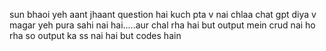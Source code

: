 sun bhaoi yeh aant jhaant question hai kuch pta v nai chlaa chat gpt diya v magar yeh pura sahi nai hai.....aur chal rha hai but output mein crud nai ho rha so output ka ss nai hai but codes hain

